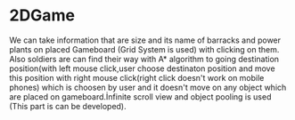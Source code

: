 # 2DGame
We can take information that are size and its name of barracks and power plants on placed Gameboard (Grid System is used) with clicking on them.
Also soldiers are can find their way with A* algorithm to going destination position(with left mouse click,user choose destinaton position and move this position with right mouse click(right click doesn't work on mobile phones) which is choosen by user and it doesn't move on any object
which are placed on gameboard.İnfinite scroll view and object pooling is used (This part is can be developed).
